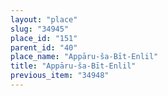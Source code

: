 ```yaml
---
layout: "place"
slug: "34945"
place_id: "151"
parent_id: "40"
place_name: "Appāru-ša-Bīt-Enlil"
title: "Appāru-ša-Bīt-Enlil"
previous_item: "34948"
---
```

